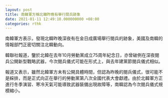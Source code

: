 ```yaml
---
layout: post
title: 南韓軍方稱北韓昨晚有舉行閱兵跡象
date: 2021-01-11 12:49:10.000000000 +08:00
categories: rthk
---
```


南韓軍方表示，發現北韓昨晚深夜有在金日成廣場舉行閱兵的跡象，美國及南韓的情報部門正密切關注北韓動向。

韓聯社報道，鑒於北韓在去年10月勞動黨成立75周年紀念日，亦曾破例在深夜閱兵公開新型戰略武器，今次閱兵儀式可能在形式上，與去年建黨節閱兵儀式相似。

報道又表示，雖然北韓軍方未有公開具體時間，但認為昨晚的閱兵儀式，很可能不是綵排，而是正式向正在舉行的勞動黨第八次全國代表大會獻禮。由於北韓軍方正進行冬季演習、寒冷天氣可能導致武器裝備出現故障等，南韓認為今次閱兵儀式規模縮小。
